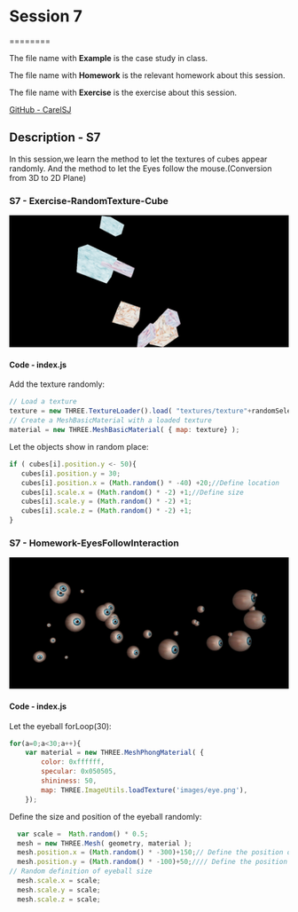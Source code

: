 # Session 7
========

The file name with **Example** is the case study in class.

The file name with **Homework** is the relevant homework about this session.

The file name with **Exercise** is the exercise about this session.

[GitHub - CarelSJ](https://github.com/CarelSJ/DAT505-GitHub)

## Description - S7 ##

In this session,we learn the method to let the textures of cubes appear randomly.
And the method to let the Eyes follow the mouse.(Conversion from 3D to 2D Plane)

### S7 - Exercise-RandomTexture-Cube ###
![S7-01](https://github.com/CarelSJ/DAT505-GitHub/blob/master/images/S7-01.png)
#### Code - index.js ####
Add the texture randomly:
```javascript
// Load a texture
texture = new THREE.TextureLoader().load( "textures/texture"+randomSelection+".jpg" );
// Create a MeshBasicMaterial with a loaded texture
material = new THREE.MeshBasicMaterial( { map: texture} );
```

Let the objects show in random place:
```javascript
if ( cubes[i].position.y <- 50){
   cubes[i].position.y = 30;
   cubes[i].position.x = (Math.random() * -40) +20;//Define location
   cubes[i].scale.x = (Math.random() * -2) +1;//Define size
   cubes[i].scale.y = (Math.random() * -2) +1;
   cubes[i].scale.z = (Math.random() * -2) +1;
}
```

### S7 - Homework-EyesFollowInteraction ###
![S7-02](https://github.com/CarelSJ/DAT505-GitHub/blob/master/images/S7-02.png)
#### Code - index.js ####
Let the eyeball forLoop(30):
```javascript
for(a=0;a<30;a++){
	var material = new THREE.MeshPhongMaterial( {
		color: 0xffffff,
		specular: 0x050505,
		shininess: 50,
		map: THREE.ImageUtils.loadTexture('images/eye.png'),
	});
```

Define the size and position of the eyeball randomly:
```javascript
  var scale =  Math.random() * 0.5;
  mesh = new THREE.Mesh( geometry, material );
  mesh.position.x = (Math.random() * -300)+150;// Define the position of the eyeball on the X-axis
  mesh.position.y = (Math.random() * -100)+50;//// Define the position of the eyeball on the Y-axis
// Random definition of eyeball size
  mesh.scale.x = scale;
  mesh.scale.y = scale;
  mesh.scale.z = scale;
```
